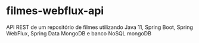 # filmes-webflux-api
API REST de um repositório de filmes utilizando Java 11, Spring Boot, Spring WebFlux, Spring Data MongoDB e banco NoSQL mongoDB
